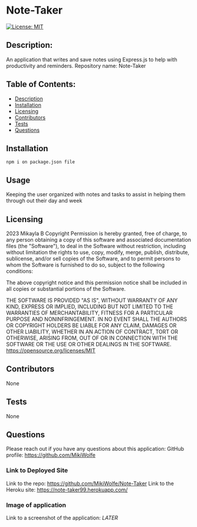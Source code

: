 # Note-Taker
[![License: MIT](https://img.shields.io/badge/License-MIT-yellow.svg)](https://opensource.org/licenses/MIT)
## Description: 
An application that writes and save notes using Express.js to help with productivity and reminders. 
Repository name: Note-Taker

## Table of Contents:
* [Description](#description)
* [Installation](#installation)
* [Licensing](#licensing)
* [Contributors](#contributors)
* [Tests](#tests)
* [Questions](#questions)

## Installation 
```npm i on package.json file```
## Usage
Keeping the user organized with notes and tasks to assist in helping them through out their day and week 
## Licensing
2023 Mikayla B
Copyright Permission is hereby granted, free of charge, 
to any person obtaining a copy of this software and associated documentation files (the "Software"), to deal in 
the Software without restriction, including without limitation the rights to use, copy, modify, merge, publish, 
distribute, sublicense, and/or sell 
copies of the Software, and to permit persons to whom the Software is furnished to do so, 
subject to the following conditions:

The above copyright notice and this permission notice shall be included in all copies or substantial 
portions of the Software.

THE SOFTWARE IS PROVIDED "AS IS", WITHOUT WARRANTY OF ANY KIND, EXPRESS OR IMPLIED, INCLUDING BUT NOT LIMITED TO 
THE WARRANTIES OF MERCHANTABILITY, FITNESS FOR A PARTICULAR PURPOSE AND NONINFRINGEMENT. IN NO EVENT SHALL THE 
AUTHORS OR COPYRIGHT HOLDERS BE LIABLE FOR ANY CLAIM, DAMAGES OR OTHER LIABILITY, WHETHER IN AN ACTION OF CONTRACT, 
TORT OR OTHERWISE, ARISING FROM, OUT OF OR IN CONNECTION WITH THE SOFTWARE OR THE USE OR OTHER DEALINGS IN THE 
SOFTWARE.
https://opensource.org/licenses/MIT
## Contributors
None
## Tests
None
## Questions
Please reach out if you have any questions about this application:
GitHub profile: https://github.com/MikiWolfe

### Link to Deployed Site
Link to the repo: https://github.com/MikiWolfe/Note-Taker
Link to the Heroku site: https://note-taker99.herokuapp.com/

### Image of application
Link to a screenshot of the application: *LATER*
